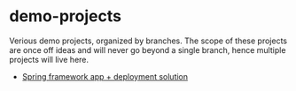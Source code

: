 # demo-projects
Verious demo projects, organized by branches. The scope of these projects are once off ideas and will never go beyond a single branch, hence multiple projects will live here.

- [Spring framework app + deployment solution](https://github.com/rsabha/demo-projects/tree/spring-deployment)
